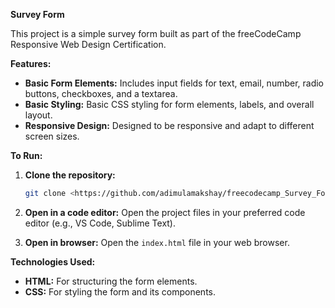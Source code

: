 
**Survey Form**

This project is a simple survey form built as part of the freeCodeCamp Responsive Web Design Certification. 

**Features:**

* **Basic Form Elements:** Includes input fields for text, email, number, radio buttons, checkboxes, and a textarea.
* **Basic Styling:** Basic CSS styling for form elements, labels, and overall layout.
* **Responsive Design:** Designed to be responsive and adapt to different screen sizes.

**To Run:**

1. **Clone the repository:**
   ```bash
   git clone <https://github.com/adimulamakshay/freecodecamp_Survey_Form>
   ```

2. **Open in a code editor:** Open the project files in your preferred code editor (e.g., VS Code, Sublime Text).

3. **Open in browser:** Open the `index.html` file in your web browser.

**Technologies Used:**

* **HTML:** For structuring the form elements.
* **CSS:** For styling the form and its components.

